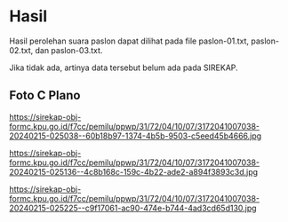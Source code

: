 # Hasil

Hasil perolehan suara paslon dapat dilihat pada file paslon-01.txt, paslon-02.txt, dan paslon-03.txt.

Jika tidak ada, artinya data tersebut belum ada pada SIREKAP.

## Foto C Plano

https://sirekap-obj-formc.kpu.go.id/f7cc/pemilu/ppwp/31/72/04/10/07/3172041007038-20240215-025038--60b18b97-1374-4b5b-9503-c5eed45b4666.jpg

https://sirekap-obj-formc.kpu.go.id/f7cc/pemilu/ppwp/31/72/04/10/07/3172041007038-20240215-025136--4c8b168c-159c-4b22-ade2-a894f3893c3d.jpg

https://sirekap-obj-formc.kpu.go.id/f7cc/pemilu/ppwp/31/72/04/10/07/3172041007038-20240215-025225--c9f17061-ac90-474e-b744-4ad3cd65d130.jpg

